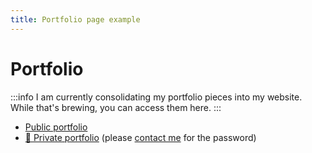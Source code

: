 ```yaml
---
title: Portfolio page example
---
```


# Portfolio

:::info
I am currently consolidating my portfolio pieces into my website. While that's brewing, you can access them here.
:::

* [Public portfolio](https://ridzwanharon.wordpress.com)
* <a href="/private-portfolio/" target="_blank">🔐 Private portfolio</a> (please <a href="mailto:rdzwn.hrn@gmail.com">contact me</a> for the password)